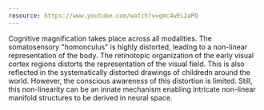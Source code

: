 ```yaml
---
resource: https://www.youtube.com/watch?v=gmc4wEL2aPQ
---
```


Cognitive magnification takes place across all modalities. The somatosensory "homonculus" is highly distorted, leading to a non-linear representation of the body. The retinotopic organization of the early visual cortex regions distorts the representation of the visual field. This is also reflected in the systematically distorted drawings of childredn around the world. However, the conscious awareness of this distortion is limited. Still, this non-linearity can be an innate mechanism enabling intricate non-linear manifold structures to be derived in neural space. 